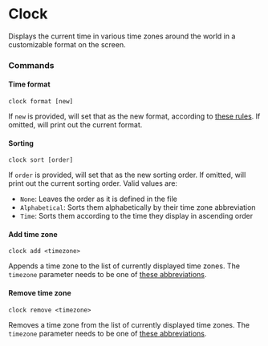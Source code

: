 # Clock

Displays the current time in various time zones around the world in a customizable format on the screen.

### Commands

#### Time format

```
clock format [new]
```

If `new` is provided, will set that as the new format, according to [these rules](http://www.cplusplus.com/reference/ctime/strftime/). If omitted, will print out the current format.

#### Sorting

```
clock sort [order]
```

If `order` is provided, will set that as the new sorting order. If omitted, will print out the current sorting order. Valid values are:
* `None`: Leaves the order as it is defined in the file
* `Alphabetical`: Sorts them alphabetically by their time zone abbreviation
* `Time`: Sorts them according to the time they display in ascending order

#### Add time zone

```
clock add <timezone>
```

Appends a time zone to the list of currently displayed time zones. The `timezone` parameter needs to be one of [these abbreviations](https://github.com/Windower/Lua/tree/4.1-dev/Clock/reps.lua).

#### Remove time zone

```
clock remove <timezone>
```

Removes a time zone from the list of currently displayed time zones. The `timezone` parameter needs to be one of [these abbreviations](https://github.com/Windower/Lua/tree/4.1-dev/Clock/reps.lua).
